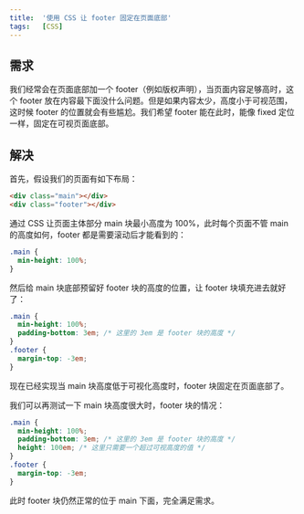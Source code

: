 ```yaml
---
title:  '使用 CSS 让 footer 固定在页面底部'
tags:   [CSS]
---
```


## 需求

我们经常会在页面底部加一个 footer（例如版权声明），当页面内容足够高时，这个 footer 放在内容最下面没什么问题。但是如果内容太少，高度小于可视范围，这时候
footer 的位置就会有些尴尬。我们希望 footer 能在此时，能像 fixed 定位一样，固定在可视页面底部。

## 解决

首先，假设我们的页面有如下布局：

```html
<div class="main"></div>
<div class="footer"></div>
```

通过 CSS 让页面主体部分 main 块最小高度为 100%，此时每个页面不管 main 的高度如何，footer 都是需要滚动后才能看到的：

```css
.main {
  min-height: 100%;
}
```

然后给 main 块底部预留好 footer 块的高度的位置，让 footer 块填充进去就好了：

```css
.main {
  min-height: 100%;
  padding-bottom: 3em; /* 这里的 3em 是 footer 块的高度 */
}
.footer {
  margin-top: -3em;
}
```

现在已经实现当 main 块高度低于可视化高度时，footer 块固定在页面底部了。

我们可以再测试一下 main 块高度很大时，footer 块的情况：

```css
.main {
  min-height: 100%;
  padding-bottom: 3em; /* 这里的 3em 是 footer 块的高度 */
  height: 100em; /* 这里只需要一个超过可视高度的值 */
}
.footer {
  margin-top: -3em;
}
```

此时 footer 块仍然正常的位于 main 下面，完全满足需求。
